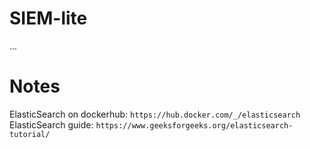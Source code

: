 # SIEM-lite
...

# Notes
ElasticSearch on dockerhub: `https://hub.docker.com/_/elasticsearch`
ElasticSearch guide: `https://www.geeksforgeeks.org/elasticsearch-tutorial/`
